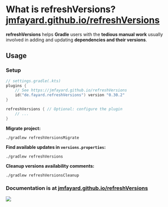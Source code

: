 # What is refreshVersions? [jmfayard.github.io/refreshVersions](https://jmfayard.github.io/refreshVersions/)

**refreshVersions** helps **Gradle** users with the **tedious manual work** usually involved in adding and updating **dependencies and their versions**.

## Usage

### Setup

```kotlin
// settings.gradle(.kts)
plugins {
    // See https://jmfayard.github.io/refreshVersions
    id("de.fayard.refreshVersions") version "0.30.2"
}

refreshVersions { // Optional: configure the plugin
    // ...
}
```

**Migrate project:**

`./gradlew refreshVersionsMigrate`

**Find available updates in `versions.properties`:**

`./gradlew refreshVersions`

**Cleanup versions availability comments:**

`./gradlew refreshVersionsCleanup`

### Documentation is at [jmfayard.github.io/refreshVersions](https://jmfayard.github.io/refreshVersions/)

[![](https://raw.githubusercontent.com/jmfayard/refreshVersions/main/docs/img/screencast.png)](http://www.youtube.com/watch?v=VhYERonB8co "Gradle refreshVersions")
